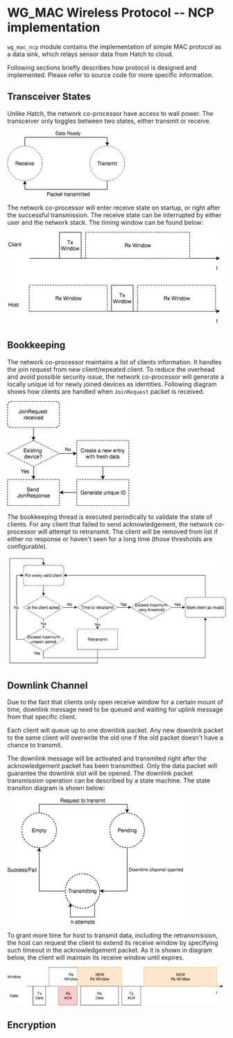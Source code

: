 # WG_MAC Wireless Protocol -- NCP implementation

`wg_mac_ncp` module contains the implementation of simple MAC protocol as a data sink, which relays
sensor data from Hatch to cloud. 

Following sections briefly describes how protocol is designed and implemented. Please refer to source
code for more specific information.

Transceiver States
-------------
Unlike Hatch, the network co-processor have access to wall power. The transceiver only toggles between two
states, either transmit or receive. 

![transceiver_state_ncp](../../resources/transceiver_state_ncp.png)

The network co-processor will enter receive state on startup, or right after the successful transmission. 
The receive state can be interrupted by either user and the network stack. The timing window can be found below:

![receive_window](../../resources/receive_window.png)

Bookkeeping
-----------
The network co-processor maintains a list of clients information. It handles the join request from new client/repeated
client. To reduce the overhead and avoid possible security issue, the network co-processor will generate a locally unique
id for newly joined devices as identities. Following diagram shows how clients are handled when `JoinRequest` packet is
received. 

![ncp_accepts_clients](../../resources/ncp_accepts_clients.png)

The bookkeeping thread is executed periodically to validate the state of clients. For any client that failed to 
send acknowledgement, the network co-processor will attempt to retransmit. The client will be removed from list
if either no response or haven't seen for a long time (those thresholds are configurable). 

![ncp_bookkeeping](../../resources/ncp_bookkeeping.png)

Downlink Channel
----------------
Due to the fact that clients only open receive window for a certain mount of time, downlink message need to be queued 
and waiting for uplink message from that specific client. 

Each client will queue up to one downlink packet. Any new downlink packet to the same client will overwrite the old one
if the old packet doesn't have a chance to transmit. 

The downlink message will be activated and transmited right after the acknowledgement packet has been transmitted. Only
the data packet will guarantee the downlink slot will be opened. The downlink packet transmission operation can be described 
by a state machine. The state transiton diagram is shown below:

![downlink_states](../../resources/downlink_states.png)

To grant more time for host to transmit data, including the retransmission, the host can request the client to extend
its receive window by specifying such timeout in the acknowledgement packet. As it is shown in diagram below, the client
will maintain its receive window until expires.

![configurable_receive_window](../../resources/configurable_rx_window.png)


Encryption
----------
